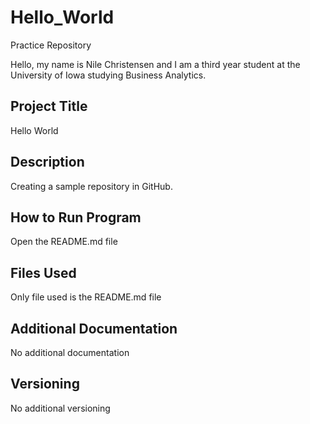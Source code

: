 # Hello_World
Practice Repository


Hello, my name is Nile Christensen and I am a third year student at the University of Iowa studying Business Analytics.


## Project Title

Hello World

## Description

Creating a sample repository in GitHub.

## How to Run Program

Open the README.md file

## Files Used

Only file used is the README.md file

## Additional Documentation

No additional documentation

## Versioning

No additional versioning
